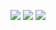 <p align="center" >
    <img src="https://img.shields.io/badge/Ukrainian-%23ff0d00?style=for-the-badge&label=90%25"> 
    <img src="https://img.shields.io/badge/English-%230000ff?style=for-the-badge&label=10%25">
    <img size="100%" src="https://count.getloli.com/get/@n3k0q?original-new">
</p>
